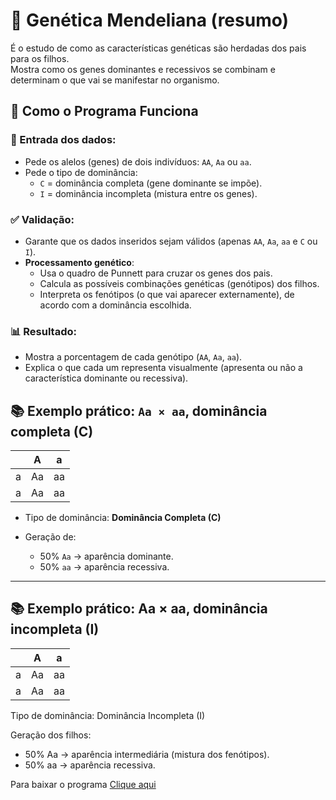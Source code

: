# 🧬 Genética Mendeliana (resumo)

É o estudo de como as características genéticas são herdadas dos pais para os filhos.  
Mostra como os genes dominantes e recessivos se combinam e determinam o que vai se manifestar no organismo.

## 🚀 Como o Programa Funciona

### 🎯 Entrada dos dados:

- Pede os alelos (genes) de dois indivíduos: `AA`, `Aa` ou `aa`.
- Pede o tipo de dominância:
  - `C` = dominância completa (gene dominante se impõe).
  - `I` = dominância incompleta (mistura entre os genes).

### ✅ Validação:

- Garante que os dados inseridos sejam válidos (apenas `AA`, `Aa`, `aa` e `C` ou `I`).
- **Processamento genético**:
  - Usa o quadro de Punnett para cruzar os genes dos pais.
  - Calcula as possíveis combinações genéticas (genótipos) dos filhos.
  - Interpreta os fenótipos (o que vai aparecer externamente), de acordo com a dominância escolhida.

### 📊 Resultado:

- Mostra a porcentagem de cada genótipo (`AA`, `Aa`, `aa`).
- Explica o que cada um representa visualmente (apresenta ou não a característica dominante ou recessiva).

## 📚 Exemplo prático: `Aa × aa`, dominância completa (C)

|   | A  | a  |
|---|----|----|
| a | Aa | aa |
| a | Aa | aa |

- Tipo de dominância: **Dominância Completa (C)**

- Geração de:
  - 50% `Aa` → aparência dominante.
  - 50% `aa` → aparência recessiva.

---
## 📚 Exemplo prático: Aa × aa, dominância incompleta (I)

|   | A  | a  |
|---|----|----|
| a | Aa | aa |
| a | Aa | aa |

Tipo de dominância: Dominância Incompleta (I)

Geração dos filhos:
- 50% Aa → aparência intermediária (mistura dos fenótipos).
- 50% aa → aparência recessiva.

Para baixar o programa [Clique aqui](https://github.com/GustavoApolonio/GeneticaMendeliana/raw/refs/heads/main/dist/publish.zip)
